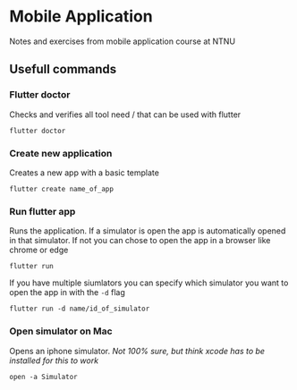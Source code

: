 # Mobile Application

Notes and exercises from mobile application course at NTNU

## Usefull commands

### Flutter doctor

Checks and verifies all tool need / that can be used with flutter

```
flutter doctor
```

### Create new application

Creates a new app with a basic template

```
flutter create name_of_app
```

### Run flutter app

Runs the application. If a simulator is open the app is automatically opened
in that simulator. If not you can chose to open the app in a browser like chrome or edge

```
flutter run
```

If you have multiple siumlators you can specify which simulator you want to open
the app in with the `-d` flag

```
flutter run -d name/id_of_simulator
```

### Open simulator on Mac

Opens an iphone simulator. _Not 100% sure, but think xcode has to be installed for this to work_

```
open -a Simulator
```
